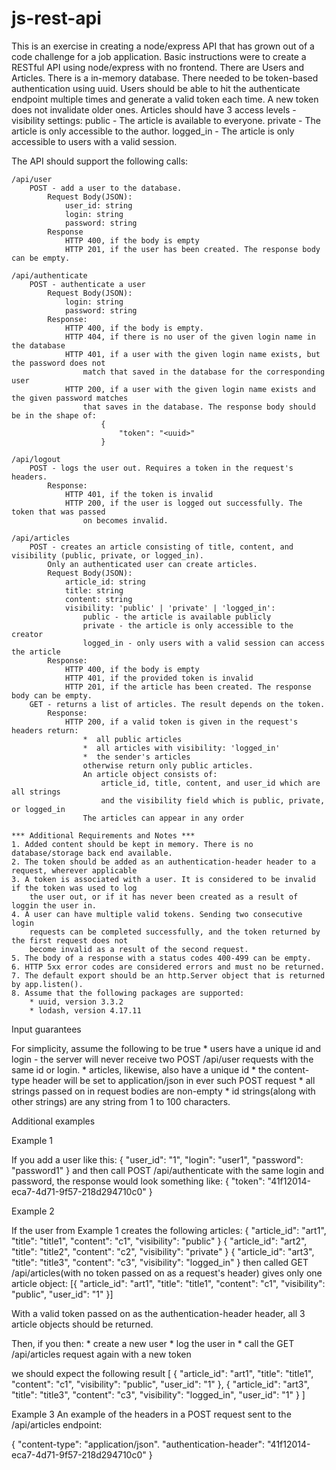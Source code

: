 # js-rest-api

This is an exercise in creating a node/express API that has grown out of a code challenge for a job application. 
Basic instructions were to create a RESTful API using node/express with no frontend.
There are Users and Articles. 
There is a in-memory database.
There needed to be token-based authentication using uuid.
Users should be able to hit the authenticate endpoint multiple times and generate a valid token each time. 
    A new token does not invalidate older ones. 
Articles should have 3 access levels - 
    visibility settings:
    public - The article is available to everyone.
    private - The article is only accessible to the author.
    logged_in - The article is only accessible to users with a valid session.

The API should support the following calls:

    /api/user 
        POST - add a user to the database.
            Request Body(JSON):
                user_id: string
                login: string
                password: string
            Response
                HTTP 400, if the body is empty
                HTTP 201, if the user has been created. The response body can be empty.

    /api/authenticate
        POST - authenticate a user
            Request Body(JSON):
                login: string
                password: string  
            Response:
                HTTP 400, if the body is empty.
                HTTP 404, if there is no user of the given login name in the database
                HTTP 401, if a user with the given login name exists, but the password does not 
                    match that saved in the database for the corresponding user
                HTTP 200, if a user with the given login name exists and the given password matches
                    that saves in the database. The response body should be in the shape of:
                        {
                            "token": "<uuid>"
                        }
    
    /api/logout 
        POST - logs the user out. Requires a token in the request's headers.
            Response:
                HTTP 401, if the token is invalid
                HTTP 200, if the user is logged out successfully. The token that was passed
                    on becomes invalid. 

    /api/articles
        POST - creates an article consisting of title, content, and visibility (public, private, or logged_in).
            Only an authenticated user can create articles.
            Request Body(JSON):
                article_id: string
                title: string
                content: string
                visibility: 'public' | 'private' | 'logged_in':
                    public - the article is available publicly
                    private - the article is only accessible to the creator
                    logged_in - only users with a valid session can access the article        
            Response:
                HTTP 400, if the body is empty
                HTTP 401, if the provided token is invalid
                HTTP 201, if the article has been created. The response body can be empty.
        GET - returns a list of articles. The result depends on the token. 
            Response: 
                HTTP 200, if a valid token is given in the request's headers return:
                    *  all public articles
                    *  all articles with visibility: 'logged_in'
                    *  the sender's articles
                    otherwise return only public articles.
                    An article object consists of:
                        article_id, title, content, and user_id which are all strings
                        and the visibility field which is public, private, or logged_in
                    The articles can appear in any order
        
    *** Additional Requirements and Notes ***
    1. Added content should be kept in memory. There is no database/storage back end available.
    2. The token should be added as an authentication-header header to a request, wherever applicable
    3. A token is associated with a user. It is considered to be invalid if the token was used to log
        the user out, or if it has never been created as a result of loggin the user in.
    4. A user can have multiple valid tokens. Sending two consecutive login 
        requests can be completed successfully, and the token returned by the first request does not 
        become invalid as a result of the second request.
    5. The body of a response with a status codes 400-499 can be empty. 
    6. HTTP 5xx error codes are considered errors and must no be returned.
    7. The default export should be an http.Server object that is returned by app.listen().
    8. Assume that the following packages are supported:
        * uuid, version 3.3.2
        * lodash, version 4.17.11

Input guarantees

For simplicity, assume the following to be true
    * users have a unique id and login - the server will never receive two POST /api/user requests
        with the same id or login.
    * articles, likewise, also have a unique id
    * the content-type header will be set to application/json in ever such POST request
    * all strings passed on in request bodies are non-empty
    * id strings(along with other strings) are any string from 1 to 100 characters. 

Additional examples

Example 1

If you add a user like this:
{ "user_id": "1", "login": "user1", "password": "password1" }
and then call POST /api/authenticate with the same login and password, the response would look something like:
{ "token": "41f12014-eca7-4d71-9f57-218d294710c0" }

Example 2

If the user from Example 1 creates the following articles:
{ "article_id": "art1", "title": "title1", "content": "c1", "visibility": "public" }
{ "article_id": "art2", "title": "title2", "content": "c2", "visibility": "private" }
{ "article_id": "art3", "title": "title3", "content": "c3", "visibility": "logged_in" }
then called GET /api/articles(with no token passed on as a request's header) gives only one article object:
[{ "article_id": "art1", "title": "title1", "content": "c1", "visibility": "public", "user_id": "1" }]

With a valid token passed on as the authentication-header header, all 3 article objects should be returned. 

Then, if you then:
    * create a new user
    * log the user in
    * call the GET /api/articles request again with a new token

we should expect the following result
[
    { "article_id": "art1", "title": "title1", "content": "c1", "visibility": "public", "user_id": "1" },
    { "article_id": "art3", "title": "title3", "content": "c3", "visibility": "logged_in", "user_id": "1" }
]

Example 3
An example of the headers in a POST request sent to the /api/articles endpoint:

{
    "content-type": "application/json".
    "authentication-header": "41f12014-eca7-4d71-9f57-218d294710c0"
}